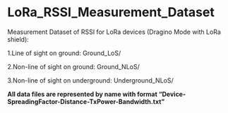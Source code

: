 # LoRa_RSSI_Measurement_Dataset

Measurement Dataset of RSSI for LoRa devices (Dragino Mode with LoRa shield):

1.Line of sight on ground:	Ground_LoS/

2.Non-line of sight on ground:	Ground_NLoS/

3.Non-line of sight on underground:	Underground_NLoS/

**All data files are represented by name with format “Device-SpreadingFactor-Distance-TxPower-Bandwidth.txt”**
